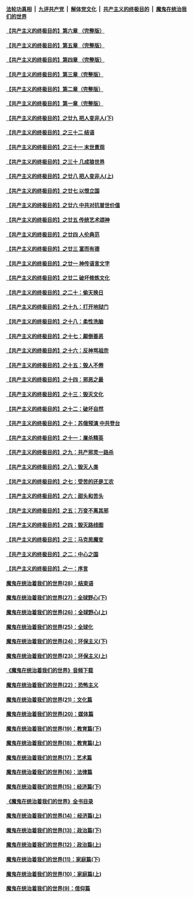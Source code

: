 

####  [法轮功真相](../../../../basic/blob/master/README.md?t=06250731) &nbsp;|&nbsp; [九评共产党](../../../../9ping.md/blob/master/README.md?t=06250731) &nbsp;|&nbsp; [解体党文化](../../../../jtdwh.md/blob/master/README.md?t=06250731)  &nbsp;|&nbsp; [共产主义的终极目的](../../../../gczydzjmd.md/blob/master/README.md?t=06250731) &nbsp;|&nbsp; [魔鬼在统治我们的世界](../../../../mgztzwmdsj.md/blob/master/README.md?t=06250731) 

#### [【共产主义的终极目的】第六章 （完整版）](../pages/nsc422/n11428913.md?t=06250731) 

#### [【共产主义的终极目的】第五章 （完整版）](../pages/nsc422/n11428912.md?t=06250731) 

#### [【共产主义的终极目的】第四章 （完整版）](../pages/nsc422/n11428907.md?t=06250731) 

#### [【共产主义的终极目的】第三章（完整版）](../pages/nsc422/n11428848.md?t=06250731) 

#### [【共产主义的终极目的】第二章（完整版）](../pages/nsc422/n11428831.md?t=06250731) 

#### [【共产主义的终极目的】第一章（完整版）](../pages/nsc422/n11417651.md?t=06250731) 

#### [【共产主义的终极目的】之廿九 把人变非人(下)](../pages/nsc422/n11344140.md?t=06250731) 

#### [【共产主义的终极目的】之三十二 结语](../pages/nsc422/n11360535.md?t=06250731) 

#### [【共产主义的终极目的】之三十一 末世景观](../pages/nsc422/n11351129.md?t=06250731) 

#### [【共产主义的终极目的】之三十 几成狼世界](../pages/nsc422/n11348280.md?t=06250731) 

#### [【共产主义的终极目的】之廿八 把人变非人(上)](../pages/nsc422/n11340492.md?t=06250731) 

#### [【共产主义的终极目的】之廿七 以恨立国](../pages/nsc422/n11336944.md?t=06250731) 

#### [【共产主义的终极目的】之廿六 中共对抗普世价值](../pages/nsc422/n11324785.md?t=06250731) 

#### [【共产主义的终极目的】之廿五 传统艺术颂神](../pages/nsc422/n11296396.md?t=06250731) 

#### [【共产主义的终极目的】之廿四 人伦典范](../pages/nsc422/n11296397.md?t=06250731) 

#### [【共产主义的终极目的】之廿三 富而有德](../pages/nsc422/n11283598.md?t=06250731) 

#### [【共产主义的终极目的】之廿一 神传语言文字](../pages/nsc422/n11263265.md?t=06250731) 

#### [【共产主义的终极目的】之廿二 破坏修炼文化](../pages/nsc422/n11245728.md?t=06250731) 

#### [【共产主义的终极目的】之二十：偷天换日](../pages/nsc422/n11238846.md?t=06250731) 

#### [【共产主义的终极目的】之十九：打开地狱门](../pages/nsc422/n11206376.md?t=06250731) 

#### [【共产主义的终极目的】之十八：柔性洗脑](../pages/nsc422/n11199994.md?t=06250731) 

#### [【共产主义的终极目的】之十七：颠倒善恶](../pages/nsc422/n11179782.md?t=06250731) 

#### [【共产主义的终极目的】之十六：反神骂祖宗](../pages/nsc422/n11166798.md?t=06250731) 

#### [【共产主义的终极目的】之十五：毁人不倦](../pages/nsc422/n11166792.md?t=06250731) 

#### [【共产主义的终极目的】之十四：邪恶之最](../pages/nsc422/n11150249.md?t=06250731) 

#### [【共产主义的终极目的】之十三：毁灭文化](../pages/nsc422/n11135227.md?t=06250731) 

#### [【共产主义的终极目的】之十二：破坏自然](../pages/nsc422/n11135214.md?t=06250731) 

#### [【共产主义的终极目的】之十：苏俄预演 中共登台](../pages/nsc422/n11118424.md?t=06250731) 

#### [【共产主义的终极目的】之十一：屠杀精英](../pages/nsc422/n11118442.md?t=06250731) 

#### [【共产主义的终极目的】之九：共产邪灵一路杀](../pages/nsc422/n11114139.md?t=06250731) 

#### [【共产主义的终极目的】之八：毁灭人类](../pages/nsc422/n11108503.md?t=06250731) 

#### [【共产主义的终极目的】之七：受苦的还是工农](../pages/nsc422/n11101809.md?t=06250731) 

#### [【共产主义的终极目的】之六：甜头和苦头](../pages/nsc422/n11096971.md?t=06250731) 

#### [【共产主义的终极目的】之五：万变不离其邪](../pages/nsc422/n11091285.md?t=06250731) 

#### [【共产主义的终极目的】之四：毁灭路线图](../pages/nsc422/n11086284.md?t=06250731) 

#### [【共产主义的终极目的】之三：马克思魔变](../pages/nsc422/n11061941.md?t=06250731) 

#### [【共产主义的终极目的】之二：中心之国](../pages/nsc422/n11047728.md?t=06250731) 

#### [【共产主义的终极目的】之一：序言](../pages/nsc422/n11086077.md?t=06250731) 

#### [魔鬼在统治着我们的世界(28)：结束语](../pages/nsc422/n10936246.md?t=06250731) 

#### [魔鬼在统治着我们的世界(27)：全球野心(下)](../pages/nsc422/n10928319.md?t=06250731) 

#### [魔鬼在统治着我们的世界(26)：全球野心(上)](../pages/nsc422/n10900318.md?t=06250731) 

#### [魔鬼在统治着我们的世界(25)：全球化](../pages/nsc422/n10788205.md?t=06250731) 

#### [魔鬼在统治着我们的世界(24)：环保主义(下)](../pages/nsc422/n10695307.md?t=06250731) 

#### [魔鬼在统治着我们的世界(23)：环保主义(上)](../pages/nsc422/n10688613.md?t=06250731) 

#### [《魔鬼在统治着我们的世界》音频下载](../pages/nsc422/n10635553.md?t=06250731) 

#### [魔鬼在统治着我们的世界(22)：恐怖主义](../pages/nsc422/n10614727.md?t=06250731) 

#### [魔鬼在统治着我们的世界(21)：文化篇](../pages/nsc422/n10597706.md?t=06250731) 

#### [魔鬼在统治着我们的世界(20)：媒体篇](../pages/nsc422/n10586579.md?t=06250731) 

#### [魔鬼在统治着我们的世界(19)：教育篇(下)](../pages/nsc422/n10564808.md?t=06250731) 

#### [魔鬼在统治着我们的世界(18)：教育篇(上)](../pages/nsc422/n10526970.md?t=06250731) 

#### [魔鬼在统治着我们的世界(17)：艺术篇](../pages/nsc422/n10499093.md?t=06250731) 

#### [魔鬼在统治着我们的世界(16)：法律篇](../pages/nsc422/n10485969.md?t=06250731) 

#### [魔鬼在统治着我们的世界(15)：经济篇(下)](../pages/nsc422/n10469975.md?t=06250731) 

#### [《魔鬼在统治着我们的世界》全书目录](../pages/nsc422/n10464261.md?t=06250731) 

#### [魔鬼在统治着我们的世界(14)：经济篇(上)](../pages/nsc422/n10457370.md?t=06250731) 

#### [魔鬼在统治着我们的世界(13)：政治篇(下)](../pages/nsc422/n10448270.md?t=06250731) 

#### [魔鬼在统治着我们的世界(12)：政治篇(上)](../pages/nsc422/n10444576.md?t=06250731) 

#### [魔鬼在统治着我们的世界(11)：家庭篇(下)](../pages/nsc422/n10440961.md?t=06250731) 

#### [魔鬼在统治着我们的世界(10)：家庭篇(上)](../pages/nsc422/n10435448.md?t=06250731) 

#### [魔鬼在统治着我们的世界(9)：信仰篇](../pages/nsc422/n10432159.md?t=06250731) 

